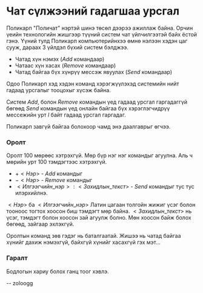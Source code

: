 Чат сүлжээний гадагшаа урсгал
=============================
Поликарп "Поличат" нэртэй шинэ төсөл дээрээ ажиллаж байна. Орчин үеийн
технологийн жишгээр түүний систем чат үйлчилгээтэй байх ёстой гэнэ. Үүний тулд
Поликарп компьютерийнхээ өмнө нэлээн хэдэн цаг сууж, дараах 3 үйлдэл бүхий
систем бэлджээ.

- Чатад хүн нэмэх ($Add$ командаар)
- Чатаас хүн хасах ($Remove$ командаар)
- Чатад байгаа бүх хүнрүү мессэж явуулах ($Send$ командаар)

Одоо Поликарп хэд хэдэн команд хэрэгжүүлэхэд системийн нийт гадаад урсгалыг
тооцохыг хүсэж байна.

Систем $Add$, болон $Remove$ командын үед гадаад урсгал гаргадаггүй бөгөөд
$Send$ командын үед онлайн байгаа бүх хэрэглэгчидрүү мессежийн урт $l$ байт
гадаад урсгал гаргадаг.

Поликарп завгүй байгаа болохоор чамд энэ даалгаврыг өгчээ.


### Оролт
Оролт 100 мөрөөс хэтрэхгүй. Мөр бүр нэг нэг командыг агуулна. Аль ч мөрийн урт
100 тэмдэгтээс хэтрэхгүй.

 - $+<Нэр>$ - $Add$ командыг
 - $-<Нэр>$ - $Remove$ командыг
 - $<Илгээгчийн\_нэр>:<Захидлын\_текст>$ - $Send$ командыг тус тус илэрхийлнэ.

$<Нэр>$ ба $<Илгээгчийн\_нэр>$ Латин цагаан толгойн жижиг үсэг болон тооноос
тогтох хоосон биш тэмдэгт мөр байна. $<Захидлын\_текст>$ нь үсэг, тэмдэгт болон
хоосон зай агуулж болно. Мөн хоосон байж болох бөгөөд, зайгаар эхлэхгүй.

Оролтын команд зөв гэдэг нь баталгаатай. Жишээ нь чатад байгаа хүнийг дахиж
нэмэхгүй, байхгүй хүнийг хасахгүй гэх мэт...


### Гаралт
Бодлогын хариу болох ганц тоог хэвлэ.

-- zoloogg
